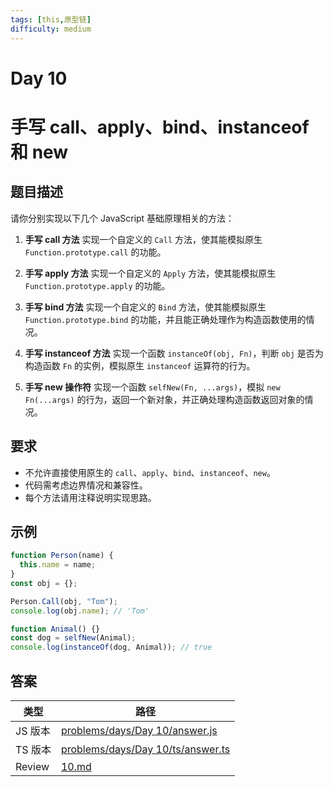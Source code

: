 ```yaml
---
tags: [this,原型链]
difficulty: medium
---
```


# Day 10

# 手写 call、apply、bind、instanceof 和 new

## 题目描述

请你分别实现以下几个 JavaScript 基础原理相关的方法：

1. **手写 call 方法**
   实现一个自定义的 `Call` 方法，使其能模拟原生 `Function.prototype.call` 的功能。

2. **手写 apply 方法**
   实现一个自定义的 `Apply` 方法，使其能模拟原生 `Function.prototype.apply` 的功能。

3. **手写 bind 方法**
   实现一个自定义的 `Bind` 方法，使其能模拟原生 `Function.prototype.bind` 的功能，并且能正确处理作为构造函数使用的情况。

4. **手写 instanceof 方法**
   实现一个函数 `instanceOf(obj, Fn)`，判断 `obj` 是否为构造函数 `Fn` 的实例，模拟原生 `instanceof` 运算符的行为。

5. **手写 new 操作符**
   实现一个函数 `selfNew(Fn, ...args)`，模拟 `new Fn(...args)` 的行为，返回一个新对象，并正确处理构造函数返回对象的情况。

## 要求

- 不允许直接使用原生的 `call`、`apply`、`bind`、`instanceof`、`new`。
- 代码需考虑边界情况和兼容性。
- 每个方法请用注释说明实现思路。

## 示例

```js
function Person(name) {
  this.name = name;
}
const obj = {};

Person.Call(obj, "Tom");
console.log(obj.name); // 'Tom'

function Animal() {}
const dog = selfNew(Animal);
console.log(instanceOf(dog, Animal)); // true
```

## 答案

| 类型    | 路径                                                                                                                                |
| ------- | ----------------------------------------------------------------------------------------------------------------------------------- |
| JS 版本 | [problems/days/Day 10/answer.js](https://github.com/506-FETL/one-question-per-day/blob/main/problems/days/Day%2010/answer.js)       |
| TS 版本 | [problems/days/Day 10/ts/answer.ts](https://github.com/506-FETL/one-question-per-day/blob/main/problems/days/Day%2010/ts/answer.ts) |
| Review  | [10.md](/review/10)                                                                                                                 |
